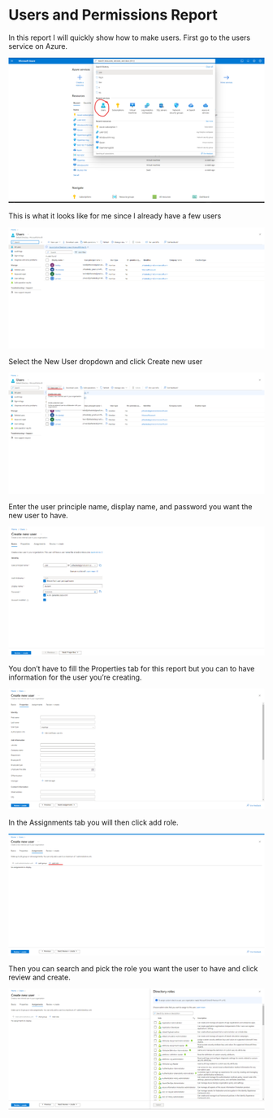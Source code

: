 # Users and Permissions Report

In this report I will quickly show how to make users. First go to the users service on Azure.

![Users%207c2c70e416eb4617824c1a0764e97b5b/image1.png](https://github.com/ifeoluwapoadedeji/pictures/blob/main/image1.png)

This is what it looks like for me since I already have a few users

![Users%207c2c70e416eb4617824c1a0764e97b5b/image2.png](https://github.com/ifeoluwapoadedeji/pictures/blob/main/image2.png)

Select the New User dropdown and click Create new user

![Users%207c2c70e416eb4617824c1a0764e97b5b/image3.png](https://github.com/ifeoluwapoadedeji/pictures/blob/main/image3.png)

Enter the user principle name, display name, and password you want the new user to have.

![Users%207c2c70e416eb4617824c1a0764e97b5b/image4.png](https://github.com/ifeoluwapoadedeji/pictures/blob/main/image4.png)

You don’t have to fill the Properties tab for this report but you can to have information for the user you’re creating.

![Users%207c2c70e416eb4617824c1a0764e97b5b/image5.png](https://github.com/ifeoluwapoadedeji/pictures/blob/main/image5.png)

In the Assignments tab you will then click add role.

![Users%207c2c70e416eb4617824c1a0764e97b5b/image6.png](https://github.com/ifeoluwapoadedeji/pictures/blob/main/image6.png)

Then you can search and pick the role you want the user to have and click review and create.

![Users%207c2c70e416eb4617824c1a0764e97b5b/image7.png](https://github.com/ifeoluwapoadedeji/pictures/blob/main/image7.png)
